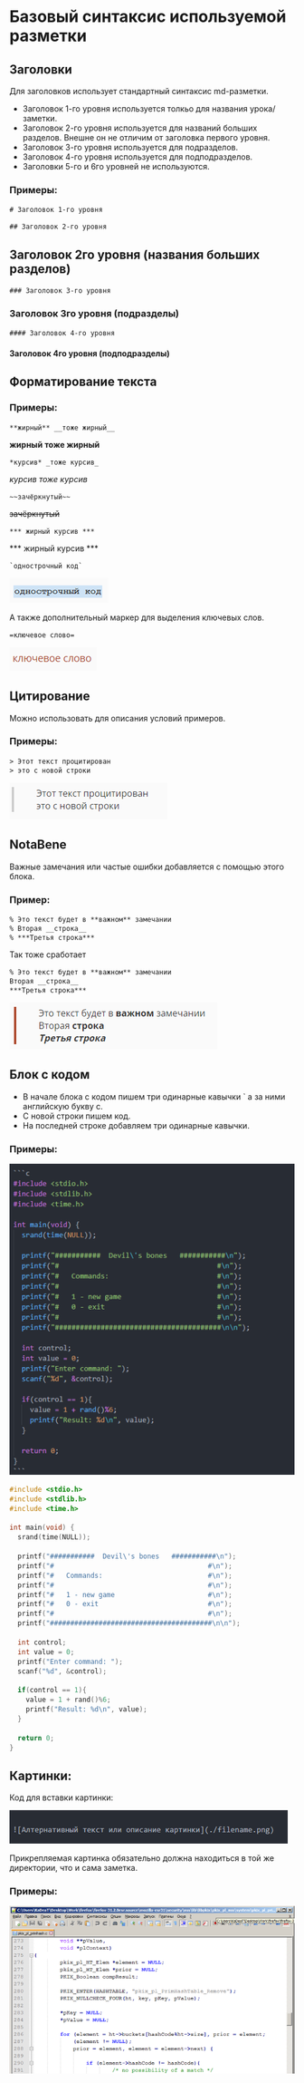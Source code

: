 # Базовый синтаксис используемой разметки

## Заголовки

Для заголовков использует стандартный синтаксис md-разметки.

* Заголовок 1-го уровня используется толкьо для названия урока/заметки.
* Заголовок 2-го уровня используется для названий больших разделов. Внешне он не отличим от заголовка первого уровня.
* Заголовок 3-го уровня используется для подразделов.
* Заголовок 4-го уровня используется для подподразделов.
* Заголовки 5-го и 6го уровней не используются.


### Примеры:
```
# Заголовок 1-го уровня
```

```
## Заголовок 2-го уровня
```
## Заголовок 2го уровня (названия больших разделов)


```
### Заголовок 3-го уровня
```
### Заголовок 3го уровня (подразделы)

```
#### Заголовок 4-го уровня
```
#### Заголовок 4го уровня (подподразделы)


## Форматирование текста


### Примеры:
```
**жирный** __тоже жирный__
```
**жирный** __тоже жирный__

```
*курсив* _тоже курсив_
```
*курсив* _тоже курсив_



```
~~зачёркнутый~~
```
~~зачёркнутый~~


```
*** жирный курсив ***
```
*** жирный курсив ***



```
`однострочный код`
```
![Отображение однострочного кода](./inline-code.png)


А также дополнительный маркер для выделения ключевых слов.

```
=ключевое слово=
```
![Отображение ключевого слова](./def-word.png)


## Цитирование

Можно использовать для описания условий примеров.

### Примеры:
```
> Этот текст процитирован
> это с новой строки
```

![Пример цитаты](./quote.png)

## NotaBene
Важные замечания или частые ошибки добавляется с помощью этого блока.


### Пример:
```
% Это текст будет в **важном** замечании
% Вторая __строка__
% ***Третья строка***
```

Так тоже сработает
```
% Это текст будет в **важном** замечании
Вторая __строка__
***Третья строка***
```

![Пример NotaBene](./notabene.png)

## Блок с кодом

* В начале блока с кодом пишем три одинарные кавычки ` а за ними английскую букву c.
* С новой строки пишем код.
* На последней строке добавляем три одинарные кавычки.


### Примеры:

![Пример разметки для блока с кодом.](./code-block.png)

```c
#include <stdio.h>
#include <stdlib.h>
#include <time.h>

int main(void) {
  srand(time(NULL));

  printf("###########  Devil\'s bones   ###########\n");
  printf("#                                      #\n");
  printf("#   Commands:                          #\n");
  printf("#                                      #\n");
  printf("#   1 - new game                       #\n");
  printf("#   0 - exit                           #\n");
  printf("#                                      #\n");
  printf("########################################\n\n");

  int control;
  int value = 0;
  printf("Enter command: ");
  scanf("%d", &control);

  if(control == 1){
    value = 1 + rand()%6;
    printf("Result: %d\n", value);
  }

  return 0;
}
```


## Картинки:

Код для вставки картинки:

![Синтаксис для вставки изображения](./image-syntax.png)

Прикрепляемая картинка обязательно должна находиться в той же директории, что и сама заметка.
### Примеры:
![Фрагмент программы браузера Firefox](./kod_programmy.png)
